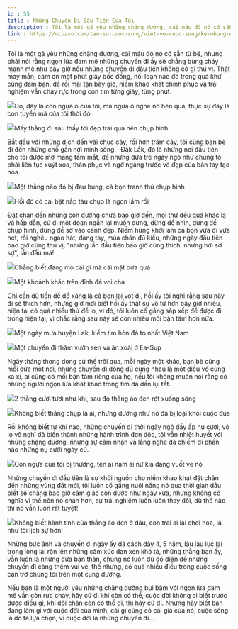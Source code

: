 ```yaml
---
id : 55
title : Những Chuyến Đi Đầu Tiên Của Tôi
description : Tôi là một gã yêu những chặng đường, cái máu đó nó có sẵn từ bé, nhưng phải nói rằng ngọn lửa đam mê những chuyến đi ấy sẽ chẳng bùng cháy mạnh mẽ như bây giờ nếu những chuyến đi đầu tiên không có gì thú vị. Thật may mắn, cảm ơn một phút giây bốc đồng, nổi loạn nào đó trong quá khứ cùng đám bạn, để rồi mãi tận bây giờ, niềm khao khát chinh phục và trải nghiệm vẫn cháy rực trong con tim từng giây, từng phút.
link : https://ocuaso.com/tam-su-cuoc-song/viet-ve-cuoc-song/ke-nhung-chuyen-di-dau-tien-cua-toi.html
---
```


Tôi là một gã yêu những chặng đường, cái máu đó nó có sẵn từ bé, nhưng phải
nói rằng ngọn lửa đam mê những chuyến đi ấy sẽ chẳng bùng cháy mạnh mẽ như
bây giờ nếu những chuyến đi đầu tiên không có gì thú vị. Thật may mắn, cảm
ơn một phút giây bốc đồng, nổi loạn nào đó trong quá khứ cùng đám bạn, để
rồi mãi tận bây giờ, niềm khao khát chinh phục và trải nghiệm vẫn cháy rực
trong con tim từng giây, từng phút.

![](https://ocuaso.com/wp-content/uploads/2016/03/ke-nhung-chuyen-di-dau-tien-cua-toi-12.jpg)Đó, đây là con ngựa ô của tôi, mà ngựa ô nghe nó hèn quá, thực sự đây là con tuyền mã của tôi thời đó

![](https://ocuaso.com/wp-content/uploads/2016/03/ke-nhung-chuyen-di-dau-tien-cua-toi-5.jpg)Mấy thằng đi sau thấy tôi đẹp trai quá nên chụp hình

Bắt đầu với những đích đến vài chục cây, rồi hơn trăm cây, tôi cùng bạn
bè đi đến những chỗ gần nơi mình sống - Đắk Lắk, đó là những nơi đầu tiên
cho tôi được mở mang tầm mắt, để những đứa trẻ ngây ngô như chúng tôi phải
liên tục xuýt xoa, thán phục và ngỡ ngàng trước vẻ đẹp của bàn tay tạo hóa.

![](https://ocuaso.com/wp-content/uploads/2016/03/ke-nhung-chuyen-di-dau-tien-cua-toi-4.jpg)Một thằng nào đó bị đau bụng, cả bọn tranh thủ chụp hình

![](https://ocuaso.com/wp-content/uploads/2016/03/ke-nhung-chuyen-di-dau-tien-cua-toi-6.jpg)Hồi đó có cái bật nắp tàu chụp là ngon lắm rồi

Đặt chân đến những con đường chưa bao giờ đến, mọi thứ đều quá khác lạ và
hấp dẫn, cứ đi một đoạn ngắn lại muốn dừng, dừng để nhìn, dừng để chụp hình,
dừng để sờ vào cảnh đẹp. Niềm hứng khởi làm cả bọn vừa đi vừa hét, rồi nghêu
ngao hát, dang tay, múa chân đủ kiểu, những ngày đầu tiên bao giờ cũng thú
vị, "những lần đầu tiên bao giờ cũng thích, nhưng hơi sờ sợ", lần đầu mà!

![](https://ocuaso.com/wp-content/uploads/2016/03/ke-nhung-chuyen-di-dau-tien-cua-toi-2.jpg)Chẳng biết đang mò cái gì mà cái mặt bựa quá

![](https://ocuaso.com/wp-content/uploads/2016/03/ke-nhung-chuyen-di-dau-tien-cua-toi-11.jpg)Một khoảnh khắc trên đỉnh đá voi cha

Chỉ cần đủ tiền để đổ xăng là cả bọn lại vọt đi, hồi ấy tôi nghĩ rằng sau
này đi sẽ thích hơn, nhưng giờ mới biết hồi ấy thật sự vô tư hơn bây giờ
nhiều, hiện tại có quá nhiều thứ để lo, vì đó, tôi luôn cố gắng sắp xếp
để được đi trong hiện tại, vì chắc rằng sau này sẽ còn nhiều mối bận tâm
hơn nữa.

![](https://ocuaso.com/wp-content/uploads/2016/03/ke-nhung-chuyen-di-dau-tien-cua-toi-9.jpg)Một ngày mưa huyện Lak, kiếm tìm hòn đá to nhất Việt Nam

![](https://ocuaso.com/wp-content/uploads/2016/03/ke-nhung-chuyen-di-dau-tien-cua-toi-7.jpg)Một chuyến đi thăm vườn sen và ăn xoài ở Ea-Sup

Ngày tháng thong dong cứ thế trôi qua, mỗi ngày một khác, bạn bè cũng mỗi
đứa một nơi, những chuyến đi đông đủ cùng nhau là một điều vô cùng xa xỉ,
ai cũng có mối bận tâm riêng của họ, nếu tôi không muốn nói rằng có những
người ngọn lửa khát khao trong tim đã dần lụi tắt.

![](https://ocuaso.com/wp-content/uploads/2016/03/ke-nhung-chuyen-di-dau-tien-cua-toi-8.jpg)2 thằng cười tươi như khỉ, sau đó thằng áo đen rớt xuống sông

![](https://ocuaso.com/wp-content/uploads/2016/03/ke-nhung-chuyen-di-dau-tien-ncua-toi.jpg)Không biết thằng chụp là ai, nhưng dường như nó đã bị loại khỏi cuộc đua

Rồi không biết tự khi nào, những chuyến đi thời ngây ngô đầy ắp nụ cười,
vô lo vô nghĩ đã biến thành những hành trình đơn độc, tôi vẫn nhiệt huyết
với những chặng đường, nhưng sự cảm nhận và lắng nghe đã chiếm đi phần nào
những nụ cười ngày cũ.

![](https://ocuaso.com/wp-content/uploads/2016/03/ke-nhung-chuyen-di-dau-tien-cua-toi-10.jpg)Con ngựa của tôi bị thương, tên ái nam ái nữ kia đang vuốt ve nó

Những chuyến đi đầu tiên là sự khởi nguồn cho niềm khao khát đặt chân đến
những vùng đất mới, tôi luôn cố gắng nuôi nấng nó qua thời gian dẫu biết
sẽ chẳng bao giờ cảm giác còn được như ngày xưa, nhưng không có nghĩa vì
thế nên nó chán hơn, sự trải nghiệm luôn luôn thay đổi, dù thế nào thì nó
vẫn luôn rất tuyệt!

![](https://ocuaso.com/wp-content/uploads/2016/03/ke-nhung-chuyen-di-dau-tien-cua-toi.jpg)Không biết hành tinh của thằng áo đen ở đâu, con trai ai lại chơi hoa, lá như tôi lịch sự hơn!

Những bức ảnh và chuyến đi ngày ấy đã cách đây 4, 5 năm, lâu lâu lục lại
trong lòng lại rộn lên những cảm xúc đan xen khó tả, những thằng bạn ấy,
vẫn luôn là những đứa bạn thân, chúng nó luôn đủ độ điên để những chuyến
đi càng thêm vui vẻ, thế nhưng, có quá nhiều điều trong cuộc sống cản trở
chúng tôi trên một cung đường.

Nếu bạn là một người yêu những chặng đường bụi bặm với ngọn lửa đam mê vẫn
còn rực cháy, hãy cứ đi khi còn có thể, cuộc đời không ai biết trước được
điều gì, khi đôi chân còn có thể đi, thì hãy cứ đi. Nhưng hãy biết bạn đang
làm gì với cuộc đời của mình, cái gì cũng có cái giá của nó, cuộc sống là
do ta lựa chọn, vì cuộc đời là những chuyến đi...
